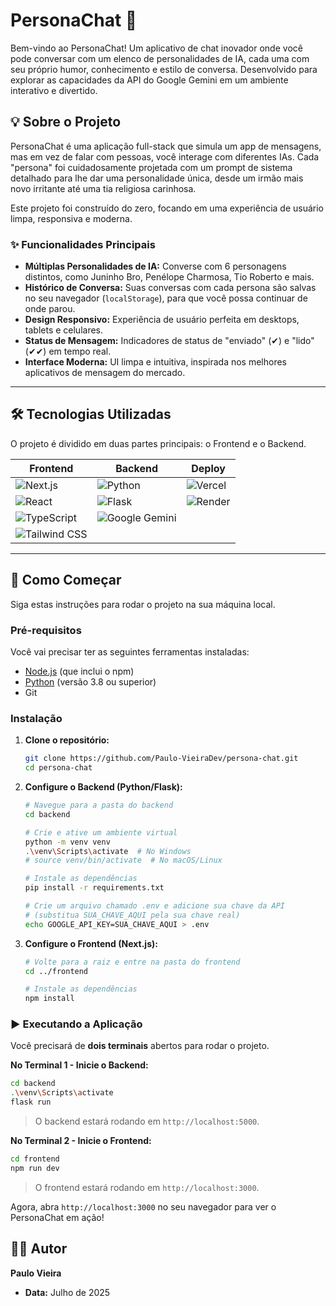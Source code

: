 # PersonaChat 💬

Bem-vindo ao PersonaChat! Um aplicativo de chat inovador onde você pode conversar com um elenco de personalidades de IA, cada uma com seu próprio humor, conhecimento e estilo de conversa. Desenvolvido para explorar as capacidades da API do Google Gemini em um ambiente interativo e divertido.

## 💡 Sobre o Projeto

PersonaChat é uma aplicação full-stack que simula um app de mensagens, mas em vez de falar com pessoas, você interage com diferentes IAs. Cada "persona" foi cuidadosamente projetada com um prompt de sistema detalhado para lhe dar uma personalidade única, desde um irmão mais novo irritante até uma tia religiosa carinhosa.

Este projeto foi construído do zero, focando em uma experiência de usuário limpa, responsiva e moderna.

### ✨ Funcionalidades Principais

* **Múltiplas Personalidades de IA:** Converse com 6 personagens distintos, como Juninho Bro, Penélope Charmosa, Tio Roberto e mais.
* **Histórico de Conversa:** Suas conversas com cada persona são salvas no seu navegador (`localStorage`), para que você possa continuar de onde parou.
* **Design Responsivo:** Experiência de usuário perfeita em desktops, tablets e celulares.
* **Status de Mensagem:** Indicadores de status de "enviado" (✔) e "lido" (✔✔) em tempo real.
* **Interface Moderna:** UI limpa e intuitiva, inspirada nos melhores aplicativos de mensagem do mercado.

---

## 🛠️ Tecnologias Utilizadas

O projeto é dividido em duas partes principais: o Frontend e o Backend.

| Frontend                                                                                                                          | Backend                                                                                                                       | Deploy                                                                                                                   |
| --------------------------------------------------------------------------------------------------------------------------------- | ----------------------------------------------------------------------------------------------------------------------------- | ------------------------------------------------------------------------------------------------------------------------ |
| ![Next.js](https://img.shields.io/badge/Next.js-000000?style=for-the-badge&logo=next.js&logoColor=white)                           | ![Python](https://img.shields.io/badge/Python-3776AB?style=for-the-badge&logo=python&logoColor=white)                         | ![Vercel](https://img.shields.io/badge/Vercel-000000?style=for-the-badge&logo=vercel&logoColor=white)                     |
| ![React](https://img.shields.io/badge/React-20232A?style=for-the-badge&logo=react&logoColor=61DAFB)                                 | ![Flask](https://img.shields.io/badge/Flask-000000?style=for-the-badge&logo=flask&logoColor=white)                             | ![Render](https://img.shields.io/badge/Render-46E3B7?style=for-the-badge&logo=render&logoColor=white)                    |
| ![TypeScript](https://img.shields.io/badge/TypeScript-007ACC?style=for-the-badge&logo=typescript&logoColor=white)                   | ![Google Gemini](https://img.shields.io/badge/Gemini_API-4285F4?style=for-the-badge&logo=google-cloud&logoColor=white) |                                                                                                                          |
| ![Tailwind CSS](https://img.shields.io/badge/Tailwind_CSS-38B2AC?style=for-the-badge&logo=tailwind-css&logoColor=white)             |                                                                                                                               |                                                                                                                          |

---

## 🚀 Como Começar

Siga estas instruções para rodar o projeto na sua máquina local.

### Pré-requisitos

Você vai precisar ter as seguintes ferramentas instaladas:
* [Node.js](https://nodejs.org/en/) (que inclui o npm)
* [Python](https://www.python.org/downloads/) (versão 3.8 ou superior)
* Git

### Instalação

1.  **Clone o repositório:**
    ```bash
    git clone https://github.com/Paulo-VieiraDev/persona-chat.git
    cd persona-chat
    ```

2.  **Configure o Backend (Python/Flask):**
    ```bash
    # Navegue para a pasta do backend
    cd backend

    # Crie e ative um ambiente virtual
    python -m venv venv
    .\venv\Scripts\activate  # No Windows
    # source venv/bin/activate  # No macOS/Linux

    # Instale as dependências
    pip install -r requirements.txt

    # Crie um arquivo chamado .env e adicione sua chave da API
    # (substitua SUA_CHAVE_AQUI pela sua chave real)
    echo GOOGLE_API_KEY=SUA_CHAVE_AQUI > .env
    ```

3.  **Configure o Frontend (Next.js):**
    ```bash
    # Volte para a raiz e entre na pasta do frontend
    cd ../frontend

    # Instale as dependências
    npm install
    ```

### ▶️ Executando a Aplicação

Você precisará de **dois terminais** abertos para rodar o projeto.

**No Terminal 1 - Inicie o Backend:**
```bash
cd backend
.\venv\Scripts\activate
flask run
```
> O backend estará rodando em `http://localhost:5000`.

**No Terminal 2 - Inicie o Frontend:**
```bash
cd frontend
npm run dev
```
> O frontend estará rodando em `http://localhost:3000`.

Agora, abra `http://localhost:3000` no seu navegador para ver o PersonaChat em ação!



## 👨‍💻 Autor

**Paulo Vieira**

* **Data:** Julho de 2025